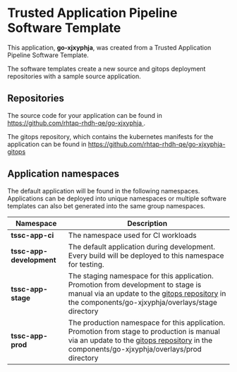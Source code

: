 # Trusted Application Pipeline Software Template

This application, **go-xjxyphja**, was created from a Trusted Application Pipeline Software Template.

The software templates create a new source and gitops deployment repositories with a sample source application. 

## Repositories

The source code for your application can be found in [https://github.com/rhtap-rhdh-qe/go-xjxyphja ](https://github.com/rhtap-rhdh-qe/go-xjxyphja ).
 
The gitops repository, which contains the kubernetes manifests for the application can be found in 
[https://github.com/rhtap-rhdh-qe/go-xjxyphja-gitops ](https://github.com/rhtap-rhdh-qe/go-xjxyphja-gitops ) 

## Application namespaces 

The default application will be found in the following namespaces. Applications can be deployed into unique namespaces or multiple software templates can also bet generated into the same group namespaces.  

|  Namespace   |  Description   |  
| -------- | -------- |
| **tssc-app-ci** | The namespace used for CI workloads |
| **tssc-app-development** | The default application during development. Every build will be deployed to this namespace for testing. |
| **tssc-app-stage** | The staging namespace for this application. Promotion from development to stage is manual via an update to the [gitops repository](https://github.com/rhtap-rhdh-qe/go-xjxyphja-gitops ) in the components/go-xjxyphja/overlays/stage directory |
| **tssc-app-prod** | The production namespace for this application. Promotion from stage to production is manual via an update to the [gitops repository](https://github.com/rhtap-rhdh-qe/go-xjxyphja-gitops ) in the components/go-xjxyphja/overlays/prod directory |